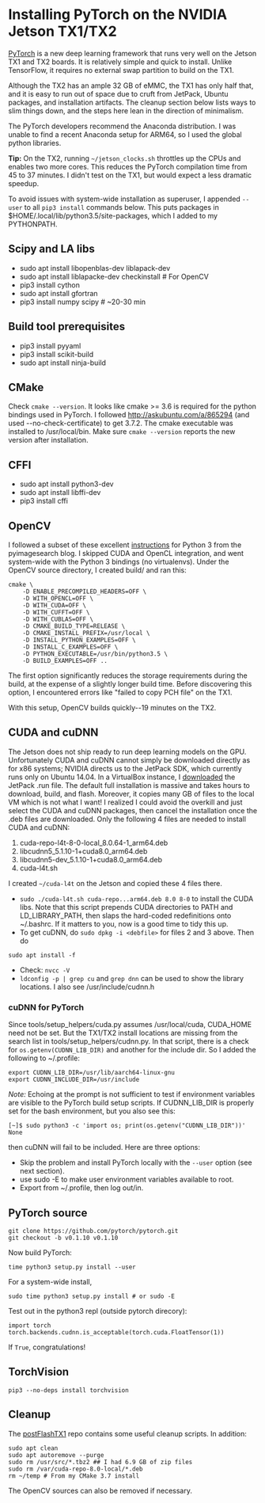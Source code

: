 # Installing PyTorch on the NVIDIA Jetson TX1/TX2

[PyTorch](http://pytorch.org/) is a new deep learning framework that runs very well on the Jetson TX1 and TX2 boards. It is relatively simple and quick to install. Unlike TensorFlow, it requires no external swap partition to build on the TX1.

Although the TX2 has an ample 32 GB of eMMC, the TX1 has only half that, and it is easy to run out of space due to cruft from JetPack, Ubuntu packages, and installation artifacts. The cleanup section below lists ways to slim things down, and the steps here lean in the direction of minimalism.

The PyTorch developers recommend the Anaconda distribution. I was unable to find a recent Anaconda setup for ARM64, so I used the global python libraries.

**Tip:** On the TX2, running `~/jetson_clocks.sh` throttles up the CPUs and enables two more cores. This reduces the PyTorch compilation time from 45 to 37 minutes. I didn't test on the TX1, but would expect a less dramatic speedup.

To avoid issues with system-wide installation as superuser, I appended `--user` to all `pip3 install` commands below. This puts packages in $HOME/.local/lib/python3.5/site-packages, which I added to my PYTHONPATH.

## Scipy and LA libs
 - sudo apt install libopenblas-dev liblapack-dev
 - sudo apt install liblapacke-dev checkinstall # For OpenCV
 - pip3 install cython
 - sudo apt install gfortran
 - pip3 install numpy scipy  # ~20-30 min

## Build tool prerequisites
 - pip3 install pyyaml
 - pip3 install scikit-build
 - sudo apt install ninja-build

## CMake
Check `cmake --version`. It looks like cmake >= 3.6 is required for the python bindings used in PyTorch. I followed http://askubuntu.com/a/865294 (and used --no-check-certificate) to get 3.7.2. The cmake executable was installed to /usr/local/bin. Make sure `cmake --version` reports the new version after installation.

## CFFI
 - sudo apt install python3-dev
 - sudo apt install libffi-dev
 - pip3 install cffi

## OpenCV
I followed a subset of these excellent [instructions](http://www.pyimagesearch.com/2016/10/24/ubuntu-16-04-how-to-install-opencv/) for Python 3 from the pyimagesearch blog. I skipped CUDA and OpenCL integration, and went system-wide with the Python 3 bindings (no virtualenvs). Under the OpenCV source directory, I created build/ and ran this:
```
cmake \
    -D ENABLE_PRECOMPILED_HEADERS=OFF \
    -D WITH_OPENCL=OFF \
    -D WITH_CUDA=OFF \
    -D WITH_CUFFT=OFF \
    -D WITH_CUBLAS=OFF \
    -D CMAKE_BUILD_TYPE=RELEASE \
    -D CMAKE_INSTALL_PREFIX=/usr/local \
    -D INSTALL_PYTHON_EXAMPLES=OFF \
    -D INSTALL_C_EXAMPLES=OFF \
    -D PYTHON_EXECUTABLE=/usr/bin/python3.5 \
    -D BUILD_EXAMPLES=OFF ..
```
The first option significantly reduces the storage requirements during the build, at the expense of a slightly longer build time. Before discovering this option, I encountered errors like "failed to copy PCH file" on the TX1.

With this setup, OpenCV builds quickly--19 minutes on the TX2.

## CUDA and cuDNN
The Jetson does not ship ready to run deep learning models on the GPU. Unfortunately CUDA and cuDNN cannot simply be downloaded directly as for x86 systems; NVIDIA directs us to the JetPack SDK, which currently runs only on Ubuntu 14.04. In a VirtualBox instance, I [downloaded](https://developer.nvidia.com/embedded/downloads) the JetPack .run file. The default full installation is massive and takes hours to download, build, and flash. Moreover, it copies many GB of files to the local VM which is not what I want! I realized I could avoid the overkill and just select the CUDA and cuDNN packages, then cancel the installation once the .deb files are downloaded. Only the following 4 files are needed to install CUDA and cuDNN:
   1. cuda-repo-l4t-8-0-local_8.0.64-1_arm64.deb
   2. libcudnn5_5.1.10-1+cuda8.0_arm64.deb
   3. libcudnn5-dev_5.1.10-1+cuda8.0_arm64.deb
   4. cuda-l4t.sh

I created `~/cuda-l4t` on the Jetson and copied these 4 files there.
 - `sudo ./cuda-l4t.sh cuda-repo...arm64.deb 8.0 8-0` to install the CUDA libs. Note that this script prepends CUDA directories to PATH and LD_LIBRARY_PATH, then slaps the hard-coded redefinitions onto ~/.bashrc. If it matters to you, now is a good time to tidy this up.
 - To get cuDNN, do
`sudo dpkg -i <debfile>` for files 2 and 3 above. Then do
```
sudo apt install -f
```
 - Check: `nvcc -V`
 - `ldconfig -p | grep cu` and `grep dnn` can be used to show the library locations. I also see /usr/include/cudnn.h

### cuDNN for PyTorch
Since tools/setup_helpers/cuda.py assumes /usr/local/cuda, CUDA_HOME need not be set. But the TX1/TX2 install locations are missing from the search list in tools/setup_helpers/cudnn.py. In that script, there is a check for `os.getenv(CUDNN_LIB_DIR)` and another for the include dir. So I added the following to ~/.profile:
```
export CUDNN_LIB_DIR=/usr/lib/aarch64-linux-gnu
export CUDNN_INCLUDE_DIR=/usr/include
```
*Note:* Echoing at the prompt is not sufficient to test if environment variables are visible to the PyTorch build setup scripts. If CUDNN_LIB_DIR is properly set for the bash environment, but you also see this:
```
[~]$ sudo python3 -c 'import os; print(os.getenv("CUDNN_LIB_DIR"))'
None
```
then cuDNN will fail to be included. Here are three options:
 - Skip the problem and install PyTorch locally with the `--user` option (see next section).
 - use sudo -E to make user environment variables available to root.
 - Export from ~/.profile, then log out/in.

## PyTorch source
```
git clone https://github.com/pytorch/pytorch.git
git checkout -b v0.1.10 v0.1.10
```

Now build PyTorch:
```
time python3 setup.py install --user
```
For a system-wide install,
```
sudo time python3 setup.py install # or sudo -E
```
Test out in the python3 repl (outside pytorch direcory):
```
import torch
torch.backends.cudnn.is_acceptable(torch.cuda.FloatTensor(1))
```
If `True`, congratulations!

## TorchVision
`pip3 --no-deps install torchvision`

## Cleanup
The [postFlashTX1](https://github.com/jetsonhacks/postFlashTX1.git) repo contains some useful cleanup scripts. In addition:
```
sudo apt clean
sudo apt autoremove --purge
sudo rm /usr/src/*.tbz2 ## I had 6.9 GB of zip files
sudo rm /var/cuda-repo-8.0-local/*.deb
rm ~/temp # From my CMake 3.7 install
```
The OpenCV sources can also be removed if necessary.

